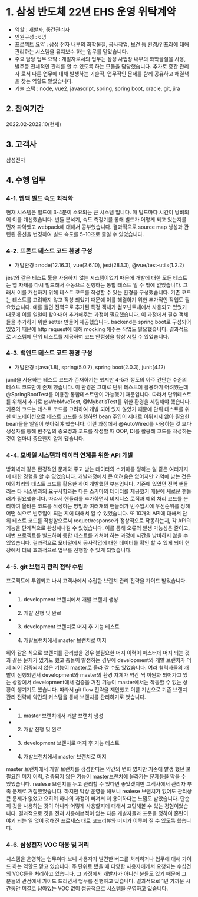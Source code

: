 # 1. 삼성 반도체 22년 EHS 운영 위탁계약
- 역할 : 개발자, 중간관리자
- 인원구성 : 6명
- 프로젝트 요약 : 삼성 전자 내부의 화학물질, 공사작업, 보건 등 환경/인프라에 대해 관리하는 시스템을 유지보수 하는 업무를 맡았습니다.
- 주요 담당 업무 요약 : 개발자로서의 업무는 삼성 사업장 내부의 화학물질을 사용, 발주등 전체적인 관리를 할 수 있도록 하는 모듈을 담당했습니다. 추가로 중간 관리자 로서 다른 업무에 대해 발생하는 기술적, 업무적인 문제를 함께 공유하고 해결책을 찾는 역할도 맡았습니다.
- 기술 스택 : node, vue2, javascript, spring, spring boot, oracle, git, jira

## 2. 참여기간
2022.02-2022.10(현재)

## 3. 고객사
삼성전자

## 4. 수행 업무
### 4-1. 웹팩 빌드 속도 최적화
현재 시스템은 빌드에 3-4분이 소요되는 큰 시스템 입니다.
매 빌드마다 시간이 낭비되어 이를 개선했습니다.
번들 분석기, 속도 측정기를 통해 빌드가 어떻게 되고 있는지를 먼저 파악했고 webpack에 대해서 공부했습니다.
결과적으로 source map 생성과 관련된 옵션을 변경하여 빌드 속도를 5-10초로 줄일 수 있었습니다.

### 4-2. 프론트 테스트 코드 환경 구성
- 개발환경 : node(12.16.3), vue(2.6.10), jest(28.1.3), @vue/test-utils(1.2.2)

jest와 같은 테스트 툴을 사용하지 않는 시스템이었기 때문에 개발에 대한 모든 테스트는 앱 자체를 다시 빌드해서 수동으로 진행하는 통합 테스트 일 수 밖에 없었습니다.
그래서 이를 개선하기 위해 테스트 코드를 작성할 수 있는 환경을 구성했습니다.
기존 코드는 테스트를 고려하지 않고 작성 되었기 때문에 이를 해결하기 위한 추가적인 작업도 필요했습니다.
예를 들면 전역으로 추가된 특정 객체가 컴포넌트내에서 사용되고 있었기 때문에 이를 일일이 찾아내어 추가해주는 과정이 필요했습니다.
이 과정에서 필수 객체들을 추가하기 위한 setter 만들어 제공했습니다.
backend는 spring boot로 구성되어 있었기 때문에 http request에 대해 mocking 해주는 작업도 필요했습니다.
결과적으로 시스템에 단위 테스트를 제공하여 코드 안정성을 향상 시킬 수 있었습니다. 

### 4-3. 백엔드 테스트 코드 환경 구성
- 개발환경 : java(1.8), spring(5.0.7), spring boot(2.0.3), junit(4.12)

junit을 사용하는 테스트 코드가 존재하기는 했지만 4-5개 정도의 아주 간단한 수준의 테스트 코드만이 존재 했습니다.
이 환경은 그대로 단위 테스트에 활용하기 어려웠는데 @SpringBootTest를 이용한 통합테스트만이 가능했기 때문입니다.
따라서 단위테스트를 위해서 추가로 @WebMvcTest, @MybatisTest를 위한 환경을 세팅해야 했습니다.
기존의 코드는 테스트 코드를 고려하여 개발 되어 있지 않았기 때문에 단위 테스트를 위한 어노테이션으로 테스트 코드를 실행하면 bean 주입이 제대로 이뤄지지 않아 필요한 bean들을 일일이 찾아줘야 했습니다.
이런 과정에서 @AutoWired를 사용하는 것 보다 생성자를 통해 빈주입의 중요성과 코드를 작성할 때 OOP, DI를 활용해 코드를 작성하는 것이 얼마나 중요한지 알게 됐습니다.

### 4-4. 모바일 시스템과 데이터 연계를 위한 API 개발
방화벽과 같은 환경적인 문제와 주고 받는 데이터의 스키마를 정하는 일 같은 여러가지에 대한 경험을 할 수 있었습니다.
개발과정에서 큰 어려움은 없어지만 기억에 남는 것은 예외처리와 테스트 코드를 활용한 하여 개발했던 부분입니다.
기존에 있었던 전역 핸들러는 타 시스템과의 요구사항과는 다른 스키마의 데이터를 제공했기 때문에 새로운 핸들러가 필요했습니다.
따라서 핸들러를 추가하면서 비지니스 로직과 예외 처리 코드를 분리하여 올바른 코드를 작성하는 방법과 여러개의 핸들러가 빈주입시에 우선순위를 정해 어떤 식으로 빈주입이 되는 지에 대해서 알 수 있었습니다.
또 10개의 API에 대해서 단위 테스트 코드를 작성함으로써 requet/response가 정상적으로 작동하는지, 각  API의 기능을 단계적으로 완성해나갈 수 있었습니다.
이를 통해 오류의 발생 가능성은 줄이고, 매번 프로젝트를 빌드하여 통합 테스트를 거쳐야 하는 과정에 시간을 낭비하지 않을 수 있었습니다.
결과적으로 모바일에서 공사작업에 대한 데이터를 확인 할 수 있게 되어 현장에서 더욱 효과적으로 업무를 진행할 수 있게 되었습니다.

### 4-5. git 브랜치 관리 전략 수립
프로젝트에 투입되고 나서 고객사에서 수립한 브랜치 관리 전략을 가이드 받았습니다.
- 1. development 브랜치에서 개발 브랜치 생성 
- 2. 개발 진행 및 완료
- 3. development 브랜치로 머지 후 기능 테스트
- 4. 개발브랜치에서 master 브랜치로 머지

위와 같은 식으로 브랜치를 관리했을 경우 불필요한 머지 이력이 마스터에 머지 되는 것과 같은 문제가 있기도 했고 충돌이 발생하는 경우에 development와 개발 브랜치가 머지 되어 검증되지 않은 기능이 master로 올라 갈 수도 있었습니다.
여러 협력사들의 개발이 진행되면서 development와 master의 환경 자체가 약간 씩 이원화 되어가고 있는 상황에서 development에서 검증을 거친 기능이 master에서는 작동할 수 없는 상황이 생기기도 했습니다.
따라서 git flow 전략을 제안했고 이를 기반으로 기존 브랜치 관리 전략에 약간의 커스텀을 통해 브랜치를 관리하기로 했습니다.

- 1. master 브랜치에서 개발 브랜치 생성
- 2. 개발 진행 및 완료
- 3. development 브랜치로 머지 후 기능 테스트
- 4. 개발브랜치에서 master 브랜치로 머지

master 브랜치에서 개발 브랜치를 생성한다는 약간의 변화 였지만 기존에 발생 했던 불필요한 머지 이력, 검증되지 않은 기능이 master브랜치에 올라가는 문제등을 막을 수 있었습니다.
realese 브랜치를 두고 관리할 수 있다면 좋았겠지만 고객사에서 관리자 부족 문제로 거절했었습니다.
하지만 막상 운영을 해보니 realese 브랜치가 없어도 관리상 큰 문제가 없었고 오히려 하나의 과정이 빠져서 더 용이하다는 느낌도 받았습니다.
단순히 깃을 사용하는 것이 아니라 어떻게 사용할지에 대해서 고민해볼 수 있는 경험이었습니다.
결과적으로 깃을 전혀 사용해본적이 없는 다른 개발자들과 표준을 정하여 혼란이 야기 되는 일 없이 정해진 프로세스 대로 코드리뷰와 머지가 이루어 질 수 있도록 했습니다.

### 4-6. 삼성전자 VOC 대응 및 처리
시스템을 운영하는 업무이다 보니 사용자가 발견한 버그를 처리하거나 업무에 대해 가이드 하는 역할도 맡고 있습니다.
주 단위로 봤을 때 다양한 사용자에게서 요청되는 수십건의 VOC들을 처리하고 있습니다.
그 과정에서 개발자가 아니신 분들도 있기 때문에 그 분들의 관점에서 가이드 드리면서 업무를 진행하고 있습니다.
결과적으로 1년 가까운 시간동안 미결로 남아있는 VOC 없이 성공적으로 시스템을 운영하고 있습니다.


